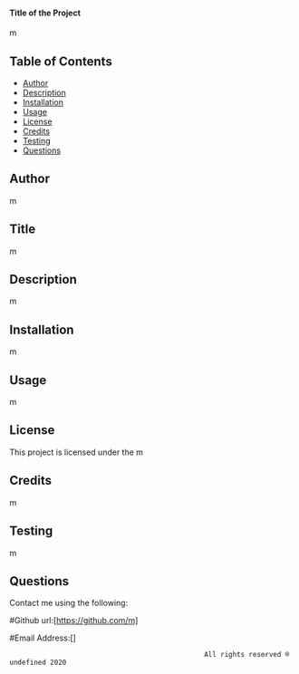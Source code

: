

#### Title of the Project ####
m

## Table of Contents
* [Author](#Author) 
* [Description](#Description)
* [Installation](#Installation)
* [Usage](#Usage)
* [License](#License)
* [Credits](#Credits)
* [Testing](#Testing)
* [Questions](#Questions)

## Author
m

## Title
m

## Description
m

## Installation
m

## Usage
m

## License
This project is licensed under the m

## Credits
m

## Testing
m

## Questions
Contact me using the following:

#Github url:[https://github.com/m]

#Email Address:[]


                                                    All rights reserved ® undefined 2020 

